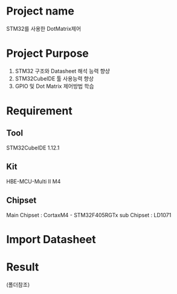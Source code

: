 # Project name
STM32를 사용한 DotMatrix제어

# Project Purpose
1. STM32 구조와 Datasheet 해석 능력 향샹
2. STM32CubeIDE 툴 사용능력 향상
3. GPIO 및 Dot Matrix 제어방법 학습

# Requirement

## Tool
STM32CubeIDE 1.12.1

## Kit 
HBE-MCU-Multi II M4

## Chipset 
Main Chipset : CortaxM4 - STM32F405RGTx
sub Chipset : LD1071

# Import Datasheet








# Result



(폴더참조)
